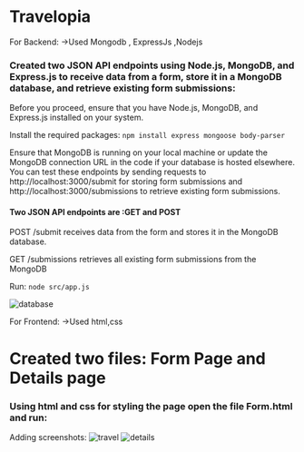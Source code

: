# Travelopia
For Backend:
->Used Mongodb , ExpressJs ,Nodejs

### Created two JSON API endpoints using Node.js, MongoDB, and Express.js to receive data from a form, store it in a MongoDB database, and retrieve existing form submissions:
Before you proceed, ensure that you have Node.js, MongoDB, and Express.js installed on your system.

Install the required packages:
```npm install express mongoose body-parser```

Ensure that MongoDB is running on your local machine or update the MongoDB connection URL in the code if your database is hosted elsewhere.
You can test these endpoints by sending requests to http://localhost:3000/submit for storing form submissions and 
http://localhost:3000/submissions to retrieve existing form submissions.

#### Two JSON API endpoints are :GET and POST 

POST /submit receives data from the form and stores it in the MongoDB database.

GET /submissions retrieves all existing form submissions from the MongoDB 


Run: ```node src/app.js```

![database](https://github.com/misakumari/Travelopia/assets/50099748/6c61c933-b80c-4409-9319-c9162d78675f)


For Frontend:
->Used html,css
# Created two files: Form Page and Details page
### Using html and css for styling the page open the file Form.html and run:

Adding screenshots:
![travel](https://github.com/misakumari/Travelopia/assets/50099748/d01626b0-7a4f-48ec-b59e-7503e76ab0b5)
![details](https://github.com/misakumari/Travelopia/assets/50099748/1a6db968-93cc-4538-ba45-b386a8da4e40)

